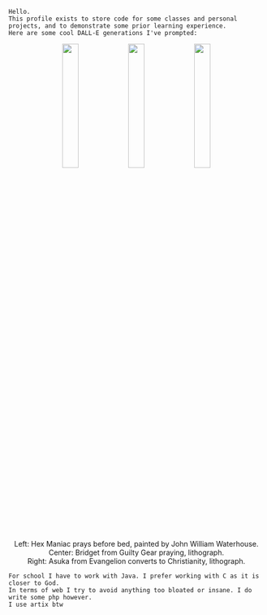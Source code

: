 ```
Hello.
This profile exists to store code for some classes and personal projects, and to demonstrate some prior learning experience.
Here are some cool DALL-E generations I've prompted:
```

<p align="center" font-size="x-small">
    <img src="https://raw.githubusercontent.com/777phantasm/777phantasm/main/DALL%C2%B7E%202022-07-31%2012.02.47%20-%20Hex%20Maniac%20from%20Pokemon%20prays%20before%20bed%2C%20painted%20by%20John%20William%20Waterhouse.png" width="25%">
    <img src="https://raw.githubusercontent.com/777phantasm/777phantasm/main/DALL%C2%B7E%202022-08-12%2009.10.27%20-%20Bridget%20from%20Guilty%20Gear%20praying%2C%20lithograph.png" width="25%">
    <img src="https://raw.githubusercontent.com/777phantasm/777phantasm/main/DALL%C2%B7E%202022-07-31%2001.32.16%20-%20Asuka%20from%20Evangelion%20converts%20to%20Christianity%2C%20lithograph.png" width="25%">
    <br>Left: Hex Maniac prays before bed, painted by John William Waterhouse.
    <br>Center: Bridget from Guilty Gear praying, lithograph.
    <br>Right: Asuka from Evangelion converts to Christianity, lithograph.
</p>

```
For school I have to work with Java. I prefer working with C as it is closer to God.
In terms of web I try to avoid anything too bloated or insane. I do write some php however.
I use artix btw
```
